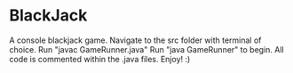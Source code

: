 # BlackJack
A console blackjack game.
Navigate to the src folder with terminal of choice. 
Run "javac GameRunner.java"
Run "java GameRunner" to begin.
All code is commented within the .java files.
Enjoy! :)

